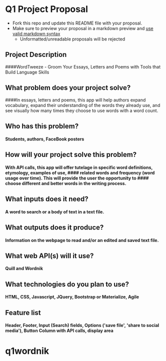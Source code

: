 # Q1 Project Proposal

* Fork this repo and update this README file with your proposal.
* Make sure to preview your proposal in a markdown preview and [use valid markdown syntax](https://help.github.com/articles/basic-writing-and-formatting-syntax/)
  * Unformatted/unreadable proposals will be rejected

## Project Description
####WordTweeze - Groom Your Essays, Letters and Poems with Tools that Build Language Skills

## What problem does your project solve?
####In essays, letters and poems, this app will help authors expand vocabulary, expand their understanding of the words they already use, and see visually how many times they choose to use words with a word count.

## Who has this problem?
#### Students, authors, FaceBook posters

## How will your project solve this problem?
#### With API calls, this app will offer tutelage in specific word definitions, etymology, examples of use, #### related words and frequency (word usage over time). This will provide the user the opportunity to #### choose different and better words in the writing process.

## What inputs does it need?
#### A word to search or a body of text in a text file.

## What outputs does it produce?
#### Information on the webpage to read and/or an edited and saved text file.

## What web API(s) will it use?
#### Quill and Wordnik

## What technologies do you plan to use?
#### HTML, CSS, Javascript, JQuery, Bootstrap or Materialize, Agile

## Feature list
#### Header, Footer, Input (Search) fields, Options ('save file', 'share to social media'), Button Column with API calls, display area
# q1wordnik

